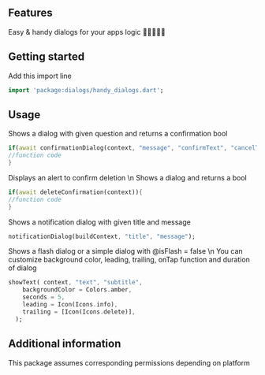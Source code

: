 
## Features

Easy & handy dialogs for your apps logic 🧚🏼‍👨🏼‍💻

## Getting started

Add this import line

```dart
import 'package:dialogs/handy_dialogs.dart';
```

## Usage

Shows a dialog with given question and returns a confirmation bool

```dart
if(await confirmationDialog(context, "message", "confirmText", "cancelText")){
//function code
}
```

Displays an alert to confirm deletion \n
Shows a dialog and returns a bool

```dart
if(await deleteConfirmation(context)){
//function code
}
```

Shows a notification dialog with given title and message

```dart
notificationDialog(buildContext, "title", "message");
```

Shows a flash dialog or a simple dialog with @isFlash = false \n
You can customize background color, leading, trailing, onTap function and duration of dialog 

```dart
showText( context, "text", "subtitle", 
    backgroundColor = Colors.amber,
    seconds = 5,
    leading = Icon(Icons.info),
    trailing = [Icon(Icons.delete)],
  );
```

## Additional information

This package assumes corresponding permissions depending on platform

